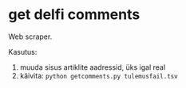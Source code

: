 # get delfi comments

Web scraper.

Kasutus:

1. muuda sisus artiklite aadressid, üks igal real
2. käivita:
`python getcomments.py tulemusfail.tsv`